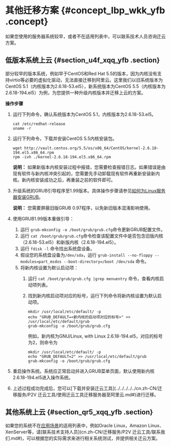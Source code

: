 # 其他迁移方案 {#concept_lbp_wkk_yfb .concept}

如果您使用的服务器系统较早，或者不在适用列表中，可以联系技术人员咨询迁云方案。

## 低版本系统上云 {#section_u4f_xqq_yfb .section}

部分较早的版本系统，例如早于CentOS和Red Hat 5.5的版本，因为内核没有支持virtio等必要的虚拟化驱动，无法直接迁移到阿里云。这里我们以旧系统版本为CentOS 5.1（内核版本为2.6.18-53.el5），新系统版本为CentOS 5.5（内核版本为2.6.18-194.el5）为例，为您提供一种升级内核版本并迁移上云的方案。

**操作步骤**

1.  运行下列命令，确认系统版本为CentOS 5.1，内核版本为2.6.18-53.el5。

    ```
    cat /etc/redhat-release
    uname -r
    ```

2.  运行下列命令，下载并安装CentOS 5.5内核安装包。

    ```
    wget http://vault.centos.org/5.5/os/x86_64/CentOS/kernel-2.6.18-194.el5.x86_64.rpm
    rpm -ivh ./kernel-2.6.18-194.el5.x86_64.rpm
    ```

    **说明：** 如果新版本内核安装过程中报错，您需要检查报错日志。如果错误是由现有软件与新内核冲突引起的，您需要先手动卸载现有软件再重新安装新内核。新内核安装成功之后，再重装之前的软件即可。

3.  升级系统的GRUB引导程序至1.99版本。具体操作步骤请参见[如何为Linux服务器安装GRUB](https://help.aliyun.com/knowledge_detail/62807.html)。

    **说明：** 您需要屏蔽旧版GRUB 0.97程序，以免新旧版本混淆影响使用。

4.  使用GRUB1.99版本重做引导：
    1.  运行 `grub-mkconfig -o /boot/grub/grub.cfg`命令更新GRUB配置文件。
    2.  运行 `cat /boot/grub/grub.cfg`命令检查该配置文件中是否包含旧版内核（2.6.18-53.el5）和新版内核（2.6.18-194.el5）。
    3.  运行 `fdisk -l` 命令找出系统盘设备。
    4.  假设您的系统盘设备为`/dev/sda`，运行 `grub-install --no-floppy --modules=part_msdos --boot-directory=/boot /dev/sda` 命令。
    5.  将新内核设置为默认启动项：
        1.  运行 `cat /boot/grub/grub.cfg |grep menuentry` 命令，查看内核启动项列表。
        2.  找到新内核启动项对应的标号，运行下列命令将新内核设置为默认启动项。

            ```
            mkdir /usr/local/etc/default/ -p
            echo "GRUB_DEFAULT=<新内核的启动项对应的标号>" >> /usr/local/etc/default/grub
            grub-mkconfig -o /boot/grub/grub.cfg
            ```

            例如，新内核为GNU/Linux, with Linux 2.6.18-194.el5，对应的标号为2，则命令为

            ```
            mkdir /usr/local/etc/default/ -p
            echo "GRUB_DEFAULT=2" >> /usr/local/etc/default/grub
            grub-mkconfig -o /boot/grub/grub.cfg
            ```

5.  重启操作系统。系统应正常启动并进入GRUB菜单页面，默认使用新内核2.6.18-194.el5进入操作系统。
6.  上述过程成功完成后，您可以[下载并安装迁云工具](../../../../../cn.zh-CN/迁移服务/P2V 迁云工具/使用迁云工具迁移服务器至阿里云.md#)进行迁移。

## 其他系统上云 {#section_qr5_xqq_yfb .section}

如果您的系统不在[应用场景](cn.zh-CN/迁移服务/迁移教程/适用系统和规模.md#)的适用列表中，例如Oracle Linux，Amazon Linux、XenServer等，请[联系技术支持人员](cn.zh-CN/迁移服务/P2V 迁云工具/联系我们.md#)，可以根据您的实际需求来进行相关系统测试，并提供相关迁云方案。

